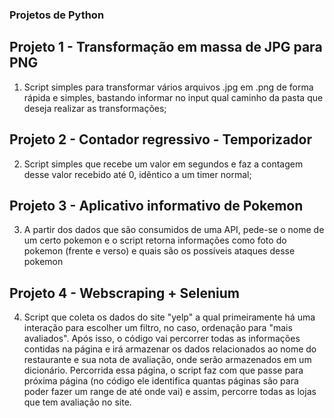 ### Projetos de Python

## Projeto 1 - Transformação em massa de JPG para PNG

1. Script simples para transformar vários arquivos .jpg em .png de forma rápida e simples, bastando informar no input qual caminho da pasta que deseja realizar as transformações;

## Projeto 2 - Contador regressivo - Temporizador

2. Script simples que recebe um valor em segundos e faz a contagem desse valor recebido até 0, idêntico a um timer normal;

## Projeto 3 - Aplicativo informativo de Pokemon

3. A partir dos dados que são consumidos de uma API, pede-se o nome de um certo pokemon e o script retorna informações como foto do pokemon (frente e verso) e quais são os possíveis ataques desse pokemon

## Projeto 4 - Webscraping + Selenium

4. Script que coleta os dados do site "yelp" a qual primeiramente há uma interação para escolher um filtro, no caso, ordenação para "mais avaliados". Após isso, o código vai percorrer todas as informações contidas na página e irá armazenar os dados relacionados ao nome do restaurante e sua nota de avaliação, onde serão armazenados em um dicionário. Percorrida essa página, o script faz com que passe para próxima página (no código ele identifica quantas páginas são para poder fazer um range de até onde vai) e assim, percorre todas as lojas que tem avaliação no site.
